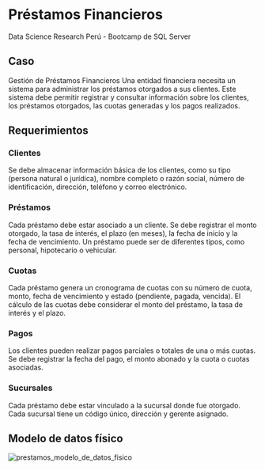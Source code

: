 # Préstamos Financieros
Data Science Research Perú - Bootcamp de SQL Server

## Caso
Gestión de Préstamos Financieros Una entidad financiera necesita un sistema para administrar los préstamos otorgados a sus clientes. Este sistema debe permitir registrar y consultar información sobre los clientes, los préstamos otorgados, las cuotas generadas y los pagos realizados.

## Requerimientos

### Clientes

Se debe almacenar información básica de los clientes, como su tipo (persona natural o jurídica), nombre completo o razón social, número de identificación, dirección, teléfono y correo electrónico.

### Préstamos

Cada préstamo debe estar asociado a un cliente. Se debe registrar el monto otorgado, la tasa de interés, el plazo (en meses), la fecha de inicio y la fecha de vencimiento. Un préstamo puede ser de diferentes tipos, como personal, hipotecario o vehicular.

### Cuotas

Cada préstamo genera un cronograma de cuotas con su número de cuota, monto, fecha de vencimiento y estado (pendiente, pagada, vencida). El cálculo de las cuotas debe considerar el monto del préstamo, la tasa de interés y el plazo.

### Pagos

Los clientes pueden realizar pagos parciales o totales de una o más cuotas. Se debe registrar la fecha del pago, el monto abonado y la cuota o cuotas asociadas.

### Sucursales

Cada préstamo debe estar vinculado a la sucursal donde fue otorgado. Cada sucursal tiene un código único, dirección y gerente asignado.

## Modelo de datos físico

![prestamos_modelo_de_datos_fisico](https://github.com/user-attachments/assets/5b28c571-72dd-4399-95b8-a0b4a3faa00e)
